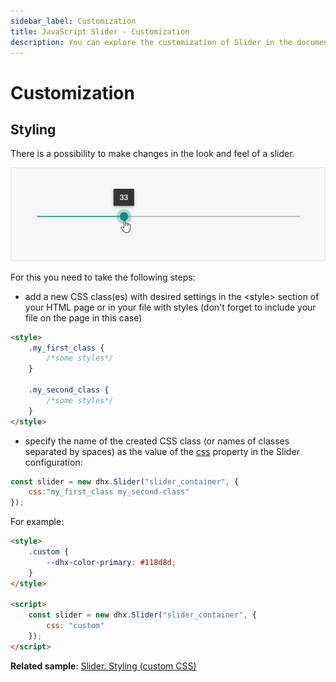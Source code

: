```yaml
---
sidebar_label: Customization
title: JavaScript Slider - Customization 
description: You can explore the customization of Slider in the documentation of the DHTMLX JavaScript UI library. Browse developer guides and API reference, try out code examples and live demos, and download a free 30-day evaluation version of DHTMLX Suite 7.
---
```


# Customization

## Styling

There is a possibility to make changes in the look and feel of a slider. 

![](../assets/slider/custom_style.png)

For this you need to take the following steps:

- add a new CSS class(es) with desired settings in the &lt;style&gt; section of your HTML page or in your file with styles (don't forget to include your file on the page in this case)

~~~html
<style>
	.my_first_class {
		/*some styles*/
	}
    
    .my_second_class {
		/*some styles*/
	}
</style>
~~~

- specify the name of the created CSS class (or names of classes separated by spaces) as the value of the [css](slider/api/slider_css_config.md) property in the Slider configuration:

~~~js
const slider = new dhx.Slider("slider_container", {
    css:"my_first_class my_second-class"
});
~~~

For example:

~~~html
<style>
    .custom {
        --dhx-color-primary: #118d8d;
    }
</style>

<script>
	const slider = new dhx.Slider("slider_container", {
    	css: "custom"
	});
</script>
~~~

**Related sample**: [Slider. Styling (custom CSS)](https://snippet.dhtmlx.com/ewizud5e)
